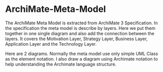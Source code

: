 # ArchiMate-Meta-Model
The ArchiMate Meta Model is extracted from ArchiMate 3 Specification. In the specification the meta model is describe by layers. Here we put them together in one single diagram and also add the connection between the layers. It covers the Motivation Layer, Strategy Layer, Business Layer, Application Layer and the Technology Layer.

Here are 2 diagrams. Normally the meta model use only simple UML Class as the element notation. I also draw a diagram using Archimate notation to help understanding the Archimate language structure.
